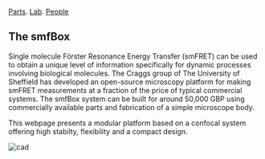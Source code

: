 [Parts](./parts.md). [Lab](https://craggs-lab.com/). [People](./people.md) 

## The smfBox
Single molecule Förster Resonance Energy Transfer (smFRET) can be used to obtain a unique level of information specifically for dynamic processes involving biological molecules. The Craggs group of The University of Sheffield has developed an open-source microscopy platform for making smFRET measurements at a fraction of the price of typical commercial systems. The smfBox system can be built for around 50,000 GBP using commercially available parts and fabrication of a simple microscope body. 

This webpage presents a modular platform based on a confocal system offering high stabilty, flexibility and a compact design. 

        
![cad](/smfScope/scope_cad3-e1495538367887.png)
      
